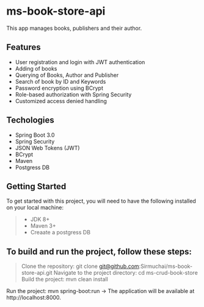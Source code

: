 # ms-book-store-api

This app manages books, publishers and their author.


## Features
* User registration and login with JWT authentication
* Adding of books
* Querying of Books, Author and Publisher
* Search of book by ID and Keywords
* Password encryption using BCrypt
* Role-based authorization with Spring Security
* Customized access denied handling


## Techologies
* Spring Boot 3.0
* Spring Security
* JSON Web Tokens (JWT)
* BCrypt
* Maven
* Postgress DB

## Getting Started
To get started with this project, you will need to have the following installed on your local machine:

> - JDK 8+
> - Maven 3+
> - Creaate a postgress DB

## To build and run the project, follow these steps:

> Clone the repository: git clone git@github.com:Sirmuchai/ms-book-store-api.git
> Navigate to the project directory: cd ms-crud-book-store
> Build the project: mvn clean install

Run the project: mvn spring-boot:run
-> The application will be available at http://localhost:8000.
